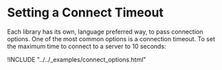 # Setting a Connect Timeout

Each library has its own, language preferred way, to pass connection options. One of the most common options is a connection timeout. To set the maximum time to connect to a server to 10 seconds:

!INCLUDE "../../\_examples/connect\_options.html"

